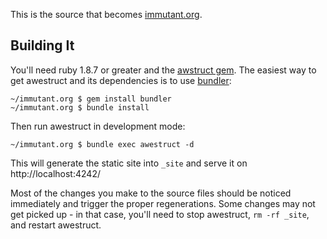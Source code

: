 This is the source that becomes [immutant.org](http://immutant.org/). 

## Building It

You'll need ruby 1.8.7 or greater and the [awstruct gem](http://awestruct.org/). 
The easiest way to get awestruct and its dependencies is to use [bundler](http://gembundler.com):

    ~/immutant.org $ gem install bundler
    ~/immutant.org $ bundle install
    
Then run awestruct in development mode:

    ~/immutant.org $ bundle exec awestruct -d

This will generate the static site into `_site` and serve it on http://localhost:4242/

Most of the changes you make to the source files should be noticed immediately
and trigger the proper regenerations. Some changes may not get picked up - in that
case, you'll need to stop awestruct, `rm -rf _site`, and restart awestruct.

